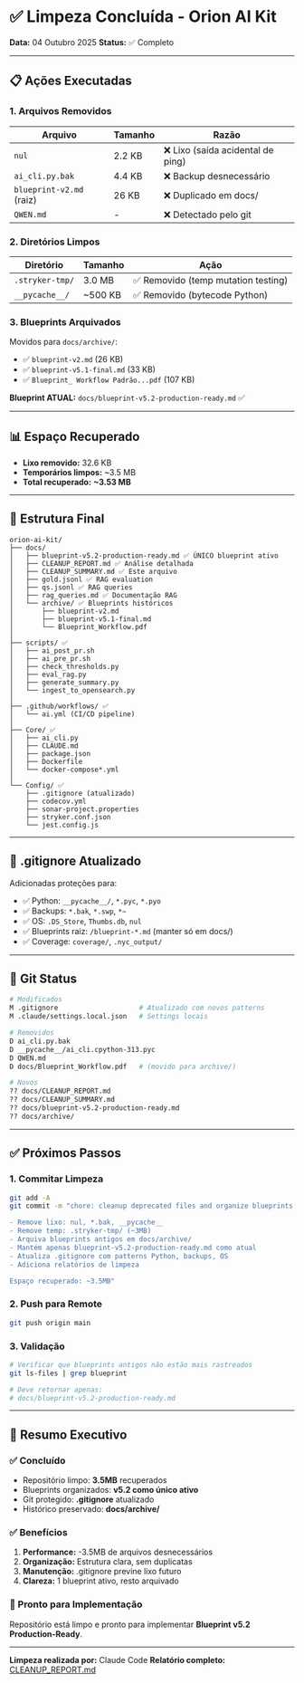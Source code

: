 # ✅ Limpeza Concluída - Orion AI Kit

**Data:** 04 Outubro 2025
**Status:** ✅ Completo

---

## 📋 Ações Executadas

### 1. Arquivos Removidos

| Arquivo | Tamanho | Razão |
|---------|---------|-------|
| `nul` | 2.2 KB | ❌ Lixo (saída acidental de ping) |
| `ai_cli.py.bak` | 4.4 KB | ❌ Backup desnecessário |
| `blueprint-v2.md` (raiz) | 26 KB | ❌ Duplicado em docs/ |
| `QWEN.md` | - | ❌ Detectado pelo git |

### 2. Diretórios Limpos

| Diretório | Tamanho | Ação |
|-----------|---------|------|
| `.stryker-tmp/` | 3.0 MB | ✅ Removido (temp mutation testing) |
| `__pycache__/` | ~500 KB | ✅ Removido (bytecode Python) |

### 3. Blueprints Arquivados

Movidos para `docs/archive/`:
- ✅ `blueprint-v2.md` (26 KB)
- ✅ `blueprint-v5.1-final.md` (33 KB)
- ✅ `Blueprint_ Workflow Padrão...pdf` (107 KB)

**Blueprint ATUAL:** `docs/blueprint-v5.2-production-ready.md` ✅

---

## 📊 Espaço Recuperado

- **Lixo removido:** 32.6 KB
- **Temporários limpos:** ~3.5 MB
- **Total recuperado:** **~3.53 MB**

---

## 📁 Estrutura Final

```
orion-ai-kit/
├── docs/
│   ├── blueprint-v5.2-production-ready.md ✅ ÚNICO blueprint ativo
│   ├── CLEANUP_REPORT.md ✅ Análise detalhada
│   ├── CLEANUP_SUMMARY.md ✅ Este arquivo
│   ├── gold.jsonl ✅ RAG evaluation
│   ├── qs.jsonl ✅ RAG queries
│   ├── rag_queries.md ✅ Documentação RAG
│   └── archive/ ✅ Blueprints históricos
│       ├── blueprint-v2.md
│       ├── blueprint-v5.1-final.md
│       └── Blueprint_Workflow.pdf
│
├── scripts/ ✅
│   ├── ai_post_pr.sh
│   ├── ai_pre_pr.sh
│   ├── check_thresholds.py
│   ├── eval_rag.py
│   ├── generate_summary.py
│   └── ingest_to_opensearch.py
│
├── .github/workflows/ ✅
│   └── ai.yml (CI/CD pipeline)
│
├── Core/ ✅
│   ├── ai_cli.py
│   ├── CLAUDE.md
│   ├── package.json
│   ├── Dockerfile
│   └── docker-compose*.yml
│
└── Config/ ✅
    ├── .gitignore (atualizado)
    ├── codecov.yml
    ├── sonar-project.properties
    ├── stryker.conf.json
    └── jest.config.js
```

---

## 🔧 .gitignore Atualizado

Adicionadas proteções para:
- ✅ Python: `__pycache__/`, `*.pyc`, `*.pyo`
- ✅ Backups: `*.bak`, `*.swp`, `*~`
- ✅ OS: `.DS_Store`, `Thumbs.db`, `nul`
- ✅ Blueprints raiz: `/blueprint-*.md` (manter só em docs/)
- ✅ Coverage: `coverage/`, `.nyc_output/`

---

## 🎯 Git Status

```bash
# Modificados
M .gitignore                    # Atualizado com novos patterns
M .claude/settings.local.json   # Settings locais

# Removidos
D ai_cli.py.bak
D __pycache__/ai_cli.cpython-313.pyc
D QWEN.md
D docs/Blueprint_Workflow.pdf   # (movido para archive/)

# Novos
?? docs/CLEANUP_REPORT.md
?? docs/CLEANUP_SUMMARY.md
?? docs/blueprint-v5.2-production-ready.md
?? docs/archive/
```

---

## ✅ Próximos Passos

### 1. Commitar Limpeza
```bash
git add -A
git commit -m "chore: cleanup deprecated files and organize blueprints

- Remove lixo: nul, *.bak, __pycache__
- Remove temp: .stryker-tmp/ (~3MB)
- Arquiva blueprints antigos em docs/archive/
- Mantém apenas blueprint-v5.2-production-ready.md como atual
- Atualiza .gitignore com patterns Python, backups, OS
- Adiciona relatórios de limpeza

Espaço recuperado: ~3.5MB"
```

### 2. Push para Remote
```bash
git push origin main
```

### 3. Validação
```bash
# Verificar que blueprints antigos não estão mais rastreados
git ls-files | grep blueprint

# Deve retornar apenas:
# docs/blueprint-v5.2-production-ready.md
```

---

## 📌 Resumo Executivo

### ✅ Concluído
- Repositório limpo: **3.5MB** recuperados
- Blueprints organizados: **v5.2 como único ativo**
- Git protegido: **.gitignore** atualizado
- Histórico preservado: **docs/archive/**

### ✅ Benefícios
1. **Performance:** -3.5MB de arquivos desnecessários
2. **Organização:** Estrutura clara, sem duplicatas
3. **Manutenção:** .gitignore previne lixo futuro
4. **Clareza:** 1 blueprint ativo, resto arquivado

### 🚀 Pronto para Implementação
Repositório está limpo e pronto para implementar **Blueprint v5.2 Production-Ready**.

---

**Limpeza realizada por:** Claude Code
**Relatório completo:** [CLEANUP_REPORT.md](CLEANUP_REPORT.md)
